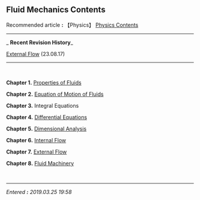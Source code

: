 ## **Fluid Mechanics Contents**

Recommended article **:** 【Physics】 [Physics Contents](https://jb243.github.io/pages/725)

---

_ **Recent Revision History**_

[External Flow](https://jb243.github.io/pages/939) (23.08.17)

---

<br>

**Chapter 1.** [Properties of Fluids](https://jb243.github.io/pages/933)

**Chapter 2.** [Equation of Motion of Fluids](https://jb243.github.io/pages/934)

**Chapter 3.** Integral Equations

**Chapter 4.** [Differential Equations](https://jb243.github.io/pages/936)

**Chapter 5.** [Dimensional Analysis](https://jb243.github.io/pages/937)

**Chapter 6.** [Internal Flow](https://jb243.github.io/pages/938)

**Chapter 7.** [External Flow](https://jb243.github.io/pages/939)

**Chapter 8.** [Fluid Machinery](https://jb243.github.io/pages/940)

<br>

---

_Entered **:** 2019.03.25 19:58_
